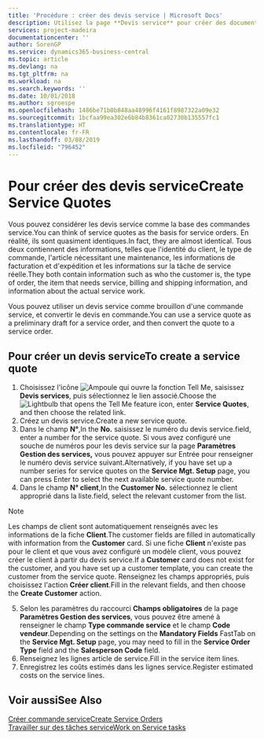 ```yaml
---
title: 'Procédure : créer des devis service | Microsoft Docs'
description: Utilisez la page **Devis service** pour créer des documents dans lesquels vous saisissez des informations sur un service, tel que réparation et maintenance, pour des articles de service à la demande du client. Vous pouvez utiliser un devis service comme brouillon d'une commande service, et convertir le devis en commande.
services: project-madeira
documentationcenter: ''
author: SorenGP
ms.service: dynamics365-business-central
ms.topic: article
ms.devlang: na
ms.tgt_pltfrm: na
ms.workload: na
ms.search.keywords: ''
ms.date: 10/01/2018
ms.author: sgroespe
ms.openlocfilehash: 1486be71b0b848aa48996f4161f8987322a09e32
ms.sourcegitcommit: 1bcfaa99ea302e6b84b8361ca02730b135557fc1
ms.translationtype: HT
ms.contentlocale: fr-FR
ms.lasthandoff: 03/08/2019
ms.locfileid: "796452"
---
```

# <a name="create-service-quotes"></a><span data-ttu-id="ae3df-104">Pour créer des devis service</span><span class="sxs-lookup"><span data-stu-id="ae3df-104">Create Service Quotes</span></span>
<span data-ttu-id="ae3df-105">Vous pouvez considérer les devis service comme la base des commandes service.</span><span class="sxs-lookup"><span data-stu-id="ae3df-105">You can think of service quotes as the basis for service orders.</span></span> <span data-ttu-id="ae3df-106">En réalité, ils sont quasiment identiques.</span><span class="sxs-lookup"><span data-stu-id="ae3df-106">In fact, they are almost identical.</span></span> <span data-ttu-id="ae3df-107">Tous deux contiennent des informations, telles que l'identité du client, le type de commande, l'article nécessitant une maintenance, les informations de facturation et d'expédition et les informations sur la tâche de service réelle.</span><span class="sxs-lookup"><span data-stu-id="ae3df-107">They both contain information such as who the customer is, the type of order, the item that needs service, billing and shipping information, and information about the actual service work.</span></span>
 
<span data-ttu-id="ae3df-108">Vous pouvez utiliser un devis service comme brouillon d'une commande service, et convertir le devis en commande.</span><span class="sxs-lookup"><span data-stu-id="ae3df-108">You can use a service quote as a preliminary draft for a service order, and then convert the quote to a service order.</span></span>  
  
## <a name="to-create-a-service-quote"></a><span data-ttu-id="ae3df-109">Pour créer un devis service</span><span class="sxs-lookup"><span data-stu-id="ae3df-109">To create a service quote</span></span>  
1. <span data-ttu-id="ae3df-110">Choisissez l'icône ![Ampoule qui ouvre la fonction Tell Me](media/ui-search/search_small.png "Dites-moi ce que vous voulez faire"), saisissez **Devis services**, puis sélectionnez le lien associé.</span><span class="sxs-lookup"><span data-stu-id="ae3df-110">Choose the ![Lightbulb that opens the Tell Me feature](media/ui-search/search_small.png "Tell me what you want to do") icon, enter **Service Quotes**, and then choose the related link.</span></span>  
2. <span data-ttu-id="ae3df-111">Créez un devis service.</span><span class="sxs-lookup"><span data-stu-id="ae3df-111">Create a new service quote.</span></span>  
3. <span data-ttu-id="ae3df-112">Dans le champ **N°**,</span><span class="sxs-lookup"><span data-stu-id="ae3df-112">In the **No.**</span></span> <span data-ttu-id="ae3df-113">saisissez le numéro du devis service.</span><span class="sxs-lookup"><span data-stu-id="ae3df-113">field, enter a number for the service quote.</span></span> <span data-ttu-id="ae3df-114">Si vous avez configuré une souche de numéros pour les devis service sur la page **Paramètres Gestion des services,** vous pouvez appuyer sur Entrée pour renseigner le numéro devis service suivant.</span><span class="sxs-lookup"><span data-stu-id="ae3df-114">Alternatively, if you have set up a number series for service quotes on the **Service Mgt. Setup** page, you can press Enter to select the next available service quote number.</span></span>  
4. <span data-ttu-id="ae3df-115">Dans le champ **N° client**,</span><span class="sxs-lookup"><span data-stu-id="ae3df-115">In the **Customer No.**</span></span>  <span data-ttu-id="ae3df-116">sélectionnez le client approprié dans la liste.</span><span class="sxs-lookup"><span data-stu-id="ae3df-116">field, select the relevant customer from the list.</span></span>  

  > [!Note]  
  >  <span data-ttu-id="ae3df-117">Les champs de client sont automatiquement renseignés avec les informations de la fiche **Client**.</span><span class="sxs-lookup"><span data-stu-id="ae3df-117">The customer fields are filled in automatically with information from the **Customer** card.</span></span> <span data-ttu-id="ae3df-118">Si une fiche **Client** n'existe pas pour le client et que vous avez configuré un modèle client, vous pouvez créer le client à partir du devis service.</span><span class="sxs-lookup"><span data-stu-id="ae3df-118">If a **Customer** card does not exist for the customer, and you have set up a customer template, you can create the customer from the service quote.</span></span> <span data-ttu-id="ae3df-119">Renseignez les champs appropriés, puis choisissez l'action **Créer client**.</span><span class="sxs-lookup"><span data-stu-id="ae3df-119">Fill in the relevant fields, and then choose the **Create Customer** action.</span></span>  
  
5. <span data-ttu-id="ae3df-120">Selon les paramètres du raccourci **Champs obligatoires** de la page **Paramètres Gestion des services**, vous pouvez être amené à renseigner le champ **Type commande service** et le champ **Code vendeur**.</span><span class="sxs-lookup"><span data-stu-id="ae3df-120">Depending on the settings on the **Mandatory Fields** FastTab on the **Service Mgt. Setup** page, you may need to fill in the **Service Order Type** field and the **Salesperson Code** field.</span></span>  
6. <span data-ttu-id="ae3df-121">Renseignez les lignes article de service.</span><span class="sxs-lookup"><span data-stu-id="ae3df-121">Fill in the service item lines.</span></span>  
7. <span data-ttu-id="ae3df-122">Enregistrez les coûts estimés dans les lignes service.</span><span class="sxs-lookup"><span data-stu-id="ae3df-122">Register estimated costs on the service lines.</span></span>  
  
## <a name="see-also"></a><span data-ttu-id="ae3df-123">Voir aussi</span><span class="sxs-lookup"><span data-stu-id="ae3df-123">See Also</span></span>  
[<span data-ttu-id="ae3df-124">Créer commande service</span><span class="sxs-lookup"><span data-stu-id="ae3df-124">Create Service Orders</span></span>](service-how-to-create-service-orders.md)  
[<span data-ttu-id="ae3df-125">Travailler sur des tâches service</span><span class="sxs-lookup"><span data-stu-id="ae3df-125">Work on Service tasks</span></span>](service-how-to-work-on-service-tasks.md)  

 